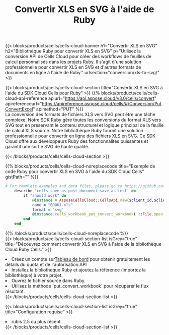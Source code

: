 ﻿---
title:  Convertir XLS en SVG à l'aide de Ruby
description:  Utilisation du SDK Cloud Aspose.Cells pour Ruby pour convertir un fichier au format XLS en fichier au format SVG.
kwords: Excel, Convert XLS to SVG, REST, Ruby
howto: How to convert XLS to SVG using Aspose.Cells Cloud Ruby library.
---
{{< blocks/products/cells/cells-cloud-banner h1="Convertir XLS en SVG" h2="Bibliothèque Ruby pour convertir XLS en SVG" p="Utilisez la conversion API de Cells Cloud pour créer des workflows de feuilles de calcul personnalisés dans les projets Ruby. Il s\'agit d\'une solution professionnelle pour convertir XLS en SVG et d\'autres formats de documents en ligne à l\'aide de Ruby." urlsection="conversion/xls-to-svg/" >}}

{{< blocks/products/cells/cells-cloud-section title="Convertir XLS en SVG à l\'aide du SDK Cloud Cells pour Ruby" >}}
{{% blocks/products/cells/cells-cloud-api-reference apiurl="https://api.aspose.cloud/v3.0/cells/convert" apireferenceurl="https://apireference.aspose.cloud/cells/#/Conversion/PutConvertExcel" apimethod="PUT" %}}
<br/>
La conversion des formats de fichiers XLS vers SVG peut être une tâche complexe. Notre SDK Ruby gère toutes les conversions du format XLS vers SVG tout en préservant le contenu structurel et logique principal de la feuille de calcul XLS source. Notre bibliothèque Ruby fournit une solution professionnelle pour convertir en ligne des fichiers XLS en SVG. Ce SDK Cloud offre aux développeurs Ruby des fonctionnalités puissantes et garantit une sortie SVG de haute qualité.

{{< /blocks/products/cells/cells-cloud-section >}}

{{% blocks/products/cells/cells-cloud-noreplacecode title="Exemple de code Ruby pour convertir XLS en SVG à l\'aide du SDK Cloud Cells" gistPath="" %}}
 
```ruby
# For complete examples and data files, please go to https://github.com/aspose-cells-cloud/aspose-cells-cloud-ruby/
    describe 'cells_save_as_post_document_save_as test' do
        it "should work" do
            @instance = AsposeCellsCloud::CellsApi.new($client_id,$client_secret,"v3.0","https://api.aspose.cloud/")
            name = "BOOK1.xls"
            format = 'svg'
            @instance.cells_workbook_put_convert_workbook( ::File.open(File.expand_path("data/"+name),"r")  {|io| io.read(io.size) },{:format=>format})     
        end
    end
```
 
{{% /blocks/products/cells/cells-cloud-noreplacecode %}}
<br/>
{{< blocks/products/cells/cells-cloud-section-list isGrey="true" title="Découvrez comment convertir XLS en SVG à l\'aide de la bibliothèque Cloud Ruby Cells." >}}
<li> Créez un compte sur<a href="https://dashboard.aspose.cloud/">Tableau de bord</a> pour obtenir gratuitement les détails du quota et de l'autorisation API</li>
<li>Installez la bibliothèque Ruby et ajoutez la référence (importez la bibliothèque) à votre projet.</li>
<li>Ouvrez le fichier source dans Ruby.</li>
<li>Utilisez la méthode `put_convert_workbook` pour récupérer le flux résultant.</li>
{{< /blocks/products/cells/cells-cloud-section-list >}}

{{< blocks/products/cells/cells-cloud-section-list isGrey="true" title="Configuration requise" >}}
<li>rubis 2.5 ou plus récent</li>
{{< /blocks/products/cells/cells-cloud-section-list >}}
